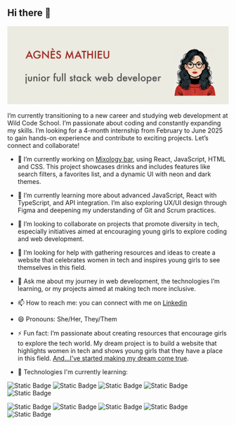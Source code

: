 ## Hi there 👋

<img src="https://raw.githubusercontent.com/jottiana/jottiana/main/IMG_2384.jpeg" alt="banner that says Agnes Mathieu - web development student"> 


I’m currently transitioning to a new career and studying web development at Wild Code School. I’m passionate about coding and constantly expanding my skills. I’m looking for a 4-month internship from February to June 2025 to gain hands-on experience and contribute to exciting projects. Let’s connect and collaborate!


- 🔭 I’m currently working on [Mixology bar](https://github.com/WildCodeSchool-2024-09/JS-Reims-p2-Mixology-Bar), using React, JavaScript, HTML and CSS. This project showcases drinks and includes features like search filters, a favorites list, and a dynamic UI with neon and dark themes.
  
- 🌱 I’m currently learning more about advanced JavaScript, React with TypeScript, and API integration. I’m also exploring UX/UI design through Figma and deepening my understanding of Git and Scrum practices.
  
- 👯 I’m looking to collaborate on projects that promote diversity in tech, especially initiatives aimed at encouraging young girls to explore coding and web development.
  
- 🤔 I’m looking for help with gathering resources and ideas to create a website that celebrates women in tech and inspires young girls to see themselves in this field.
  
- 💬 Ask me about my journey in web development, the technologies I’m learning, or my projects aimed at making tech more inclusive.
  
- 📫 How to reach me: you can connect with me on [Linkedin](https://www.linkedin.com/in/agnes-mathieu-bouchez)

- 😄 Pronouns: She/Her, They/Them
  
- ⚡ Fun fact: I’m passionate about creating resources that encourage girls to explore the tech world. My dream project is to build a website that highlights women in tech and shows young girls that they have a place in this field.
   [And...I've started making my dream come true](https://github.com/Jottiana/girl_power_code).

- 🚀 Technologies I'm currently learning:

![Static Badge](https://img.shields.io/badge/HTML5-_-%23E34F26?style=for-the-badge&logo=html5&logoColor=%23E34F26&label=HTML5&labelColor=%23555555&color=%23E34F26&link=https%3A%2F%2Fgithub.com%2FJottiana%2Fwild_s_cut) 
![Static Badge](https://img.shields.io/badge/CSS3-_-%231572B6?style=for-the-badge&logo=css3&logoColor=%231572B6&label=CSS3&labelColor=%23555555&color=%231572B6&link=https%3A%2F%2Fgithub.com%2FJottiana%2Fwild_s_cut)
![Static Badge](https://img.shields.io/badge/JAVASCRIPT-_-%23F7DF1E?style=for-the-badge&logo=JAVASCRIPT&logoColor=%23F7DF1E&label=JAVASCRIPT&labelColor=%23555555&color=%23F7DF1E&link=https%3A%2F%2Fgithub.com%2FJottiana%2Fwild_s_cut)
![Static Badge](https://img.shields.io/badge/NODE.JS-_-%235FA04E?style=for-the-badge&logo=NODE.JS&logoColor=%235FA04E&label=NODE.JS&labelColor=%23555555&color=%235FA04E&link=https%3A%2F%2Fgithub.com%2FJottiana%2Fnode_quest_cowsay)
![Static Badge](https://img.shields.io/badge/REACT-_-%2361DAFB?style=for-the-badge&logo=REACT&logoColor=%2361DAFB&label=REACT&labelColor=%23555555&color=%2361DAFB&link=https%3A%2F%2Fgithub.com%2FWildCodeSchool-2024-09%2FJS-Reims-p2-Mixology-Bar)

![Static Badge](https://img.shields.io/badge/TYPESCRIPT-_-%233178C6?style=for-the-badge&logo=TYPESCRIPT&logoColor=%233178C6&label=TYPESCRIPT&labelColor=%23555555&color=%233178C6&link=https%3A%2F%2Fgithub.com%2FWildCodeSchool-2024-09%2FJS-Reims-p2-Mixology-Bar)
![Static Badge](https://img.shields.io/badge/EXPRESS-_-%23000000?style=for-the-badge&logo=EXPRESS&logoColor=%23000000&label=EXPRESS&labelColor=%23555555&color=%23000000)
![Static Badge](https://img.shields.io/badge/GIT-_-%23F05032?style=for-the-badge&logo=GIT&logoColor=%23F05032&label=GIT&labelColor=%23555555&color=%23F05032&cacheSeconds=https%3A%2F%2Fgithub.com%2FWildCodeSchool-2024-09%2FJS-Reims-p2-Mixology-Bar)
![Static Badge](https://img.shields.io/badge/VITE-_-%23646CFF?style=for-the-badge&logo=VITE&logoColor=%23646CFF&label=VITE&labelColor=%23555555&color=%23646CFF)
![Static Badge](https://img.shields.io/badge/FIGMA-_-%23F24E1E?style=for-the-badge&logo=FIGMA&logoColor=%23F24E1E&label=FIGMA&labelColor=%23555555&color=%23F24E1E)
